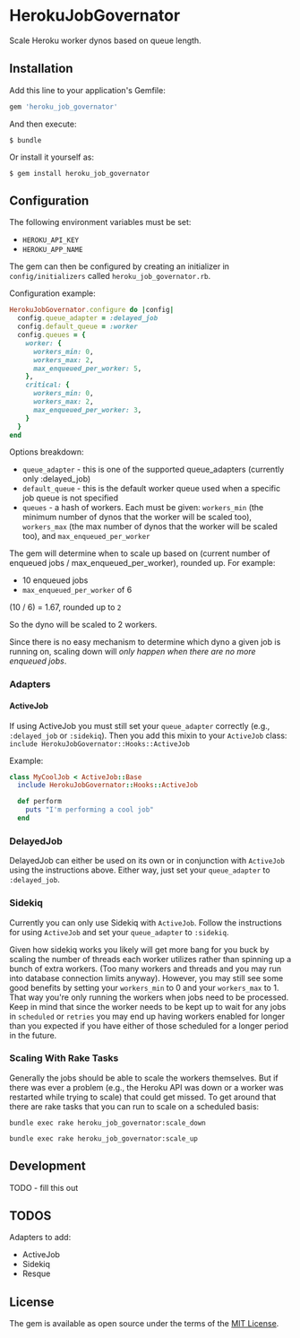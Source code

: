 
# HerokuJobGovernator

Scale Heroku worker dynos based on queue length.

## Installation

Add this line to your application's Gemfile:

```ruby
gem 'heroku_job_governator'
```

And then execute:

    $ bundle

Or install it yourself as:

    $ gem install heroku_job_governator

## Configuration

The following environment variables must be set:

* `HEROKU_API_KEY`
* `HEROKU_APP_NAME`

The gem can then be configured by creating an initializer in `config/initializers` called `heroku_job_governator.rb`.

Configuration example:

```ruby
HerokuJobGovernator.configure do |config|
  config.queue_adapter = :delayed_job
  config.default_queue = :worker
  config.queues = {
    worker: {
      workers_min: 0,
      workers_max: 2,
      max_enqueued_per_worker: 5,
    },
    critical: {
      workers_min: 0,
      workers_max: 2,
      max_enqueued_per_worker: 3,
    }
  }
end
```

Options breakdown:

- `queue_adapter` - this is one of the supported queue_adapters (currently only :delayed_job)
- `default_queue` - this is the default worker queue used when a specific job queue is not specified
- `queues` - a hash of workers. Each must be given: `workers_min` (the minimum number of dynos that the worker will be scaled too), `workers_max` (the max number of dynos that the worker will be scaled too), and `max_enqueued_per_worker`

The gem will determine when to scale up based on (current number of enqueued jobs / max_enqueued_per_worker), rounded up. For example:

- 10 enqueued jobs
- `max_enqueued_per_worker` of 6

(10 / 6) = 1.67, rounded up to `2`

So the dyno will be scaled to 2 workers.

Since there is no easy mechanism to determine which dyno a given job is running on, scaling down will *only happen when there are no more enqueued jobs*.

### Adapters

#### ActiveJob

If using ActiveJob you must still set your `queue_adapter` correctly (e.g., `:delayed_job` or `:sidekiq`). Then you add this mixin to your `ActiveJob` class: `include HerokuJobGovernator::Hooks::ActiveJob`

Example:

```ruby
class MyCoolJob < ActiveJob::Base
  include HerokuJobGovernator::Hooks::ActiveJob

  def perform
    puts "I'm performing a cool job"
  end
```

### DelayedJob

DelayedJob can either be used on its own or in conjunction with `ActiveJob` using the instructions above. Either way, just set your `queue_adapter` to `:delayed_job`.

### Sidekiq

Currently you can only use Sidekiq with `ActiveJob`. Follow the instructions for using `ActiveJob` and set your `queue_adapter` to `:sidekiq`.

Given how sidekiq works you likely will get more bang for you buck by scaling the number of threads each worker utilizes rather than spinning up a bunch of extra workers. (Too many workers and threads and you may run into database connection limits anyway). However, you may still see some good benefits by setting your `workers_min` to 0 and your `workers_max` to 1. That way you're only running the workers when jobs need to be processed. Keep in mind that since the worker needs to be kept up to wait for any jobs in `scheduled` or `retries` you may end up having workers enabled for longer than you expected if you have either of those scheduled for a longer period in the future.


### Scaling With Rake Tasks

Generally the jobs should be able to scale the workers themselves. But if there was ever a problem (e.g., the Heroku API was down or a worker was restarted while trying to scale) that could get missed. To get around that there are rake tasks that you can run to scale on a scheduled basis:

`bundle exec rake heroku_job_governator:scale_down`

`bundle exec rake heroku_job_governator:scale_up`

## Development

TODO - fill this out

## TODOS

Adapters to add:

- ActiveJob
- Sidekiq
- Resque

## License

The gem is available as open source under the terms of the [MIT License](http://opensource.org/licenses/MIT).
